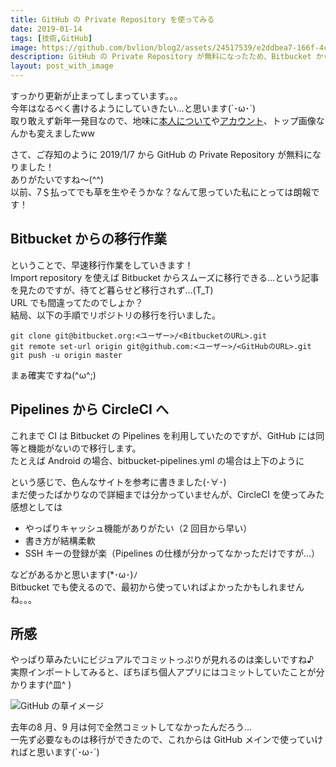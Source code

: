 ```yaml
---
title: GitHub の Private Repository を使ってみる
date: 2019-01-14
tags: [技術,GitHub]
image: https://github.com/bvlion/blog2/assets/24517539/e2ddbea7-166f-4c4c-b8a3-11544c8f05f3
description: GitHub の Private Repository が無料になったため、Bitbucket から移行してみました(･∀･)
layout: post_with_image
---
```


すっかり更新が止まってしまっています。。。  
今年はなるべく書けるようにしていきたい…と思います(´･ω･`)  
取り敢えず新年一発目なので、地味に[本人について](/person/)や[アカウント](/account/)、トップ画像なんかも変えましたww

さて、ご存知のように 2019/1/7 から GitHub の Private Repository が無料になりました！  
ありがたいですね〜(^^)  
以前、7＄払ってでも草を生やそうかな？なんて思っていた私にとっては朗報です！

## Bitbucket からの移行作業

ということで、早速移行作業をしていきます！  
Import repository を使えば Bitbucket からスムーズに移行できる…という記事を見たのですが、待てど暮らせど移行されず…(T_T)  
URL でも間違ってたのでしょか？  
結局、以下の手順でリポジトリの移行を行いました。

```
git clone git@bitbucket.org:<ユーザー>/<BitbucketのURL>.git
git remote set-url origin git@github.com:<ユーザー>/<GitHubのURL>.git
git push -u origin master
```

まぁ確実ですね(^ω^;)

## Pipelines から CircleCI へ

これまで CI は Bitbucket の Pipelines を利用していたのですが、GitHub には同等と機能がないので移行します。  
たとえば Android の場合、bitbucket-pipelines.yml の場合は上下のように

<script src="https://gist.github.com/bvlion/25d4a842fa2c0c36902edfa24df42a75.js"></script>

という感じで、色んなサイトを参考に書きました(･∀･)  
まだ使ったばかりなので詳細までは分かっていませんが、CircleCI を使ってみた感想としては

- やっぱりキャッシュ機能がありがたい（2 回目から早い）
- 書き方が結構柔軟
- SSH キーの登録が楽（Pipelines の仕様が分かってなかっただけですが…）

などがあるかと思います(*･ω･)ﾉ  
Bitbucket でも使えるので、最初から使っていればよかったかもしれませんね。。。

## 所感

やっぱり草みたいにビジュアルでコミットっぷりが見れるのは楽しいですね♪  
実際インポートしてみると、ぼちぼち個人アプリにはコミットしていたことが分かります(^皿^ )

![GitHub の草イメージ](https://github.com/bvlion/blog2/assets/24517539/0aaa9806-5148-4392-9309-b83855175f34)

去年の8 月、9 月は何で全然コミットしてなかったんだろう…  
一先ず必要なものは移行ができたので、これからは GitHub メインで使っていければと思います(`･ω･´)